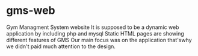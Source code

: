 # gms-web
Gym Managment System website
It is supposed to be a dynamic web application by including php and mysql
Static HTML pages are showing different features of GMS
Our main focus was on the application that'swhy we didn't paid much attention to the design.

